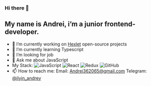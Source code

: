 ### Hi there 👋

## My name is Andrei, i’m a junior frontend-developer.


- 🔭 I’m currently working on [Hexlet](https://hexlet.io) open-source projects
- 🌱 I’m currently learning Typescript
- 🤔 I’m looking for job
- 💬 Ask me about JavaScript
- My Stack: ![JavaScript](https://img.shields.io/badge/-JavaScript-black?style=flat-square&logo=javascript)
![React](https://img.shields.io/badge/-React-black?style=flat-square&logo=react)
![Redux](https://img.shields.io/badge/-Redux-black?style=plastic&logo=redux)
![GitHub](https://img.shields.io/badge/-GitHub-181717?style=flat-square&logo=github)
- 📫 How to reach me: Email: [Andrei362065@gmail.com](mailto:Andrei362065@gmail.com) Telegram: [@ilyin_andrey](https://t.me/ilyin_andrey)
